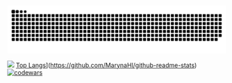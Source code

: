 <picture>
  <source
    media="(prefers-color-scheme: dark)"
    srcset="https://raw.githubusercontent.com/platane/snk/output/github-contribution-grid-snake-dark.svg"
  />
  <source
    media="(prefers-color-scheme: light)"
    srcset="https://raw.githubusercontent.com/platane/snk/output/github-contribution-grid-snake.svg"
  />
  <img
    alt="github contribution grid snake animation"
    src="https://raw.githubusercontent.com/platane/snk/output/github-contribution-grid-snake.svg"
  />
</picture>

<!--[![GitHub Streak](https://github-readme-streak-stats.herokuapp.com/?user=MarynaHl)](https://git.io/streak-stats)

[![trophy](https://github-profile-trophy.vercel.app/?username=MarynaHl)](https://github.com/MarynaHl/github-profile-trophy)

<!-- [![Header](https://github.com/MarynaHl/MarynaHl/blob/main/assets/giphy.gif)](https://github.com/MarynaHl?tab=repositories) -->

<!-- ![Screenshot_20221214_110325](https://user-images.githubusercontent.com/75501308/207578710-2fa15b21-dd19-467c-ba65-e9e40ff19405.png) -->

<!--![JavaScript](https://img.shields.io/badge/JavaScript-blueviolet?style=for-the-badge&logo=JavaScript)
![React](https://img.shields.io/badge/React-blue?style=for-the-badge&logo=React)
![Redux](https://img.shields.io/badge/redux-green?style=for-the-badge&logo=Redux)
![Firebase](https://img.shields.io/badge/Firebase-red?style=for-the-badge&logo=Firebase)
![Node](https://img.shields.io/badge/Node-yellow?style=for-the-badge&logo=Node.js)
 



<!--
**MarynaHl/MarynaHl** is a ✨ _special_ ✨ repository because its `README.md` (this file) appears on your GitHub profile.

Here are some ideas to get you started:

- 🔭 I’m currently working on ...
- 🌱 I’m currently learning ...
- 👯 I’m looking to collaborate on ...
- 🤔 I’m looking for help with ...
- 💬 Ask me about ...
- 📫 How to reach me: ...
- 😄 Pronouns: ...
- ⚡ Fun fact: ...
-->

![](https://komarev.com/ghpvc/?username=MarynaHl)
[Top Langs](https://github-readme-stats.vercel.app/api/top-langs/?username=MarynaHl&layout=compact)](https://github.com/MarynaHl/github-readme-stats)
[![codewars](https://www.codewars.com/users/MarynaHl/badges/small)](https://www.codewars.com/users/MarynaHl) 
